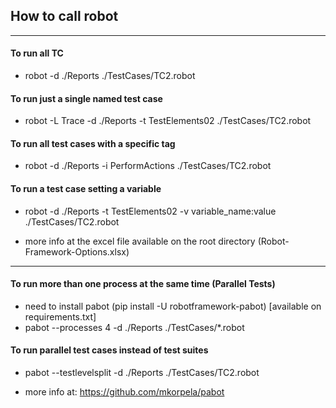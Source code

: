 ## How to call robot 
---------------
#### To run all TC
-  robot -d ./Reports ./TestCases/TC2.robot

#### To run just a single named test case
-  robot -L Trace -d ./Reports -t TestElements02 ./TestCases/TC2.robot

#### To run all test cases with a specific tag
-  robot -d ./Reports -i PerformActions ./TestCases/TC2.robot

#### To run a test case setting a variable
-  robot -d ./Reports -t TestElements02 -v variable_name:value ./TestCases/TC2.robot

+ more info at the excel file available on the root directory (Robot-Framework-Options.xlsx)
---------------
#### To run more than one process at the same time (Parallel Tests)
-  need to install pabot (pip install -U robotframework-pabot) [available on requirements.txt]
-  pabot --processes 4 -d ./Reports ./TestCases/*.robot
#### To run parallel test cases instead of test suites
-  pabot --testlevelsplit -d ./Reports ./TestCases/TC2.robot 

+  more info at: https://github.com/mkorpela/pabot 

